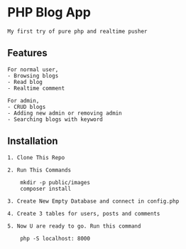 
# PHP Blog App

    My first try of pure php and realtime pusher


## Features

    For normal user,
    - Browsing blogs
    - Read blog
    - Realtime comment

    For admin,
    - CRUD blogs
    - Adding new admin or removing admin
    - Searching blogs with keyword


## Installation

    1. Clone This Repo
    
    2. Run This Commands

        mkdir -p public/images
        composer install

    3. Create New Empty Database and connect in config.php

    4. Create 3 tables for users, posts and comments

    5. Now U are ready to go. Run this command

        php -S localhost: 8000
